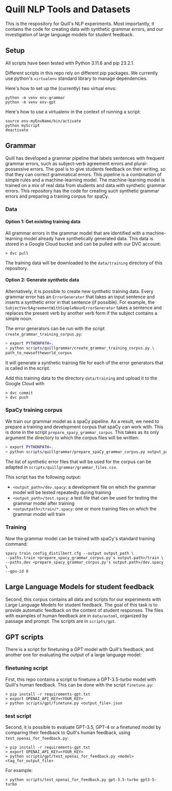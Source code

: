 # Quill NLP Tools and Datasets

This is the respository for Quill's NLP experiments. Most importantly, it contains the code for creating data with synthetic grammar errors, and our investigation of large language models for student feedback.

## Setup

All scripts have been tested with Python 3.11.6 and pip 23.2.1.

Different scripts in this repo rely on different pip packages. We currently use python's `virtualenv` standard library to manage dependencies.

Here's how to set up the (currently) two virtual envs:

```shell
python -m venv env-grammar
python -m venv env-gpt
```

Here's how to use a virtualenv in the context of running a script:

```shell
source env-myEnvName/bin/activate
python myScript
deactivate
```

## Grammar

Quill has developed a grammar pipeline that labels sentences with frequent grammar errors, such as subject-verb agreement errors and plural-possessive errors.
The goal is to give students feedback on their writing, so that they can correct grammatical errors.
This pipeline is a combination of simple rules and a machine-learning model. The machine-learning model is trained on a mix of real data from students and data with
synthetic grammar errors. This repository has the code for creating such synthetic grammar errors and preparing a training corpus for spaCy.

### Data

#### Option 1: Get existing training data

All grammar errors in the grammar model that are identified with a machine-learning model already have synthetically generated data.
This data is stored in a Google Cloud bucket and can be pulled with our DVC account:

```
> dvc pull
```

The training data will be downloaded to the `data/training` directory of this repository.

#### Option 2: Generate synthetic data

Alternatively, it is possible to create new synthetic training data. Every grammar error has an `ErrorGenerator`
that takes an input sentence and inserts a synthetic error in that sentence (if possible). For example, the `SubjectVerbAgreementWithSimpleNounErrorGenerator`
takes a sentence and replaces the present verb by another verb form if the subject contains a simple noun.

The error generators can be run with the script `create_grammar_training_corpus.py`:

```bash
> export PYTHONPATH=.
> python scripts/quillgrammar/create_grammar_training_corpus.py \
path_to_newsoftheworld_corpus
```

It will generate a synthetic training file for each of the error generators that is called in the script.

Add this training data to the directory `data/training` and upload it to the Google Cloud with

```
> dvc commit
> dvc push
```

### SpaCy training corpus

We train our grammar model as a spaCy pipeline. As a result, we need to prepare a training and development corpus
that spaCy can work with. This is done in the script `prepare_spacy_grammar_corpus`.
This takes as its only argument the directory to which the corpus files will be written:

```bash
> export PYTHONPATH=.
> python scripts/quillgrammar/prepare_spaCy_grammar_corpus.py output_path
```

The list of synthetic error files that will be used for the corpus can be adapted in `scripts/quillgrammar/grammar_files.csv`.

This script has the following output:
- `<output_path>/dev.spacy`: a development file on which the grammar model will be tested repeatedly during training
- `<output_path>/test.spacy`: a test file that can be used for testing the grammar model after training
- `<outputpath>/train/*.spacy`: one or more training files on which the grammar model will train

### Training

Now the grammar model can be trained with spaCy's standard training command:

```
spacy train config_distilbert.cfg --output output_path \
--paths.train <prepare_spacy_grammar_corpus.py's output.path>/train \
--paths.dev <prepare_spacy_grammar_corpus.py's output.path>/dev.spacy \
--gpu-id 0
```

## Large Language Models for student feedback

Second, this corpus contains all data and scripts for our experiments with Large Language Models for student feedback.
The goal of this task is to provide automatic feedback on the content of student responses.
The files with examples of human feedback are in `data/automl`, organized by passage and prompt. The scripts are in `scripts/gpt`.

## GPT scripts

There is a script for finetuning a GPT model with Quill's feedback, and another one for evaluating the output of a large language model:

### finetuning script

First, this repo contains a script to finetune a GPT-3.5-turbo model with Quill's human feedback. This can be done with the script `finetune.py`:

```
> pip install -r requirements-gpt.txt
> export OPENAI_API_KEY=<YOUR_KEY>
> python scripts/gpt/finetune.py <output_file>.json
```

### test script

Second, it is possible to evaluate GPT-3.5, GPT-4 or a finetuned model by comparing their feedback to Quill's human feedback, using `test_openai_for_feedback.py`:

```
> pip install -r requirements-gpt.txt
> export OPENAI_API_KEY=<YOUR_KEY>
> python scripts/gpt/test_openai_for_feedback.py <model> <tag_for_output_file>
```

For example:

```
> python scripts/test_openai_for_feedback.py gpt-3.5-turbo gpt3-5-turbo
```
